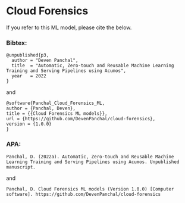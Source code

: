 # Cloud Forensics

If you refer to this ML model, please cite the below.

### Bibtex:
```
@unpublished{p3,
  author = "Deven Panchal",
  title  = "Automatic, Zero-touch and Reusable Machine Learning Training and Serving Pipelines using Acumos",
  year   = 2022
}
```
and 
```
@software{Panchal_Cloud_Forensics_ML,
author = {Panchal, Deven},
title = {{Cloud Forensics ML models}},
url = {https://github.com/DevenPanchal/cloud-forensics},
version = {1.0.0}
}
```

### APA:
```
Panchal, D. (2022a). Automatic, Zero-touch and Reusable Machine Learning Training and Serving Pipelines using Acumos. Unpublished manuscript.
```
and
```
Panchal, D. Cloud Forensics ML models (Version 1.0.0) [Computer software]. https://github.com/DevenPanchal/cloud-forensics
```
